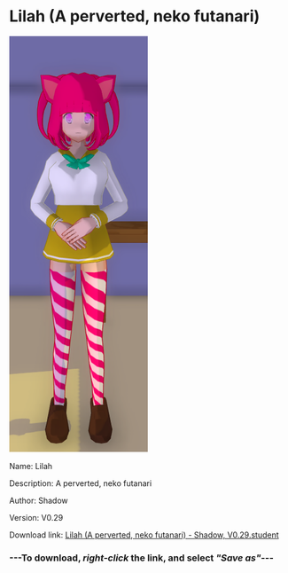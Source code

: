 # Lilah (A perverted, neko futanari)

<img src = "https://raw.githubusercontent.com/Arbiter1223/Daigaku-Gurashi-Custom-Students/master/Students/Files/Lilah%20(A%20perverted%2C%20neko%20futanari).png">

Name: Lilah

Description: A perverted, neko futanari

Author: Shadow

Version: V0.29

Download link: <a href="https://raw.githubusercontent.com/Arbiter1223/Daigaku-Gurashi-Custom-Students/master/Students/Files/Lilah%20(A%20perverted%2C%20neko%20futanari)%20-%20Shadow%2C%20V0.29.student">Lilah (A perverted, neko futanari) - Shadow, V0.29.student</a>

### ---**To download, _right-click_ the link, and select _"Save as"_**---
